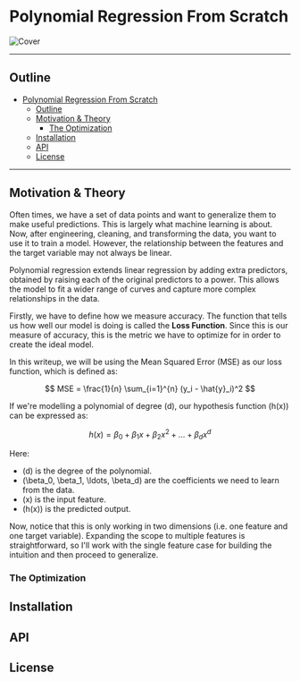 # Polynomial Regression From Scratch

![Cover](img.jpg)

---

## Outline

- [Polynomial Regression From Scratch](#polynomial-regression-from-scratch)
  - [Outline](#outline)
  - [Motivation \& Theory](#motivation--theory)
    - [The Optimization](#the-optimization)
  - [Installation](#installation)
  - [API](#api)
  - [License](#license)

---

## Motivation & Theory

Often times, we have a set of data points and want to generalize them to make useful predictions. This is largely what machine learning is about. Now, after engineering, cleaning, and transforming the data, you want to use it to train a model. However, the relationship between the features and the target variable may not always be linear.

Polynomial regression extends linear regression by adding extra predictors, obtained by raising each of the original predictors to a power. This allows the model to fit a wider range of curves and capture more complex relationships in the data.

Firstly, we have to define how we measure accuracy. The function that tells us how well our model is doing is called the **Loss Function**. Since this is our measure of accuracy, this is the metric we have to optimize for in order to create the ideal model. 

In this writeup, we will be using the Mean Squared Error (MSE) as our loss function, which is defined as:

$$
MSE = \frac{1}{n} \sum_{i=1}^{n} (y_i - \hat{y}_i)^2
$$

If we're modelling a polynomial of degree \(d\), our hypothesis function \(h(x)\) can be expressed as:

$$
h(x) = \beta_0 + \beta_1 x + \beta_2 x^2 + \ldots + \beta_d x^d
$$

Here:

- \(d\) is the degree of the polynomial.
- \(\beta_0, \beta_1, \ldots, \beta_d\) are the coefficients we need to learn from the data.
- \(x\) is the input feature.
- \(h(x)\) is the predicted output.

Now, notice that this is only working in two dimensions (i.e. one feature and one target variable). Expanding the scope to multiple features is straightforward, so I'll work with the single feature case for building the intuition and then proceed to generalize.

### The Optimization

## Installation

## API

## License
